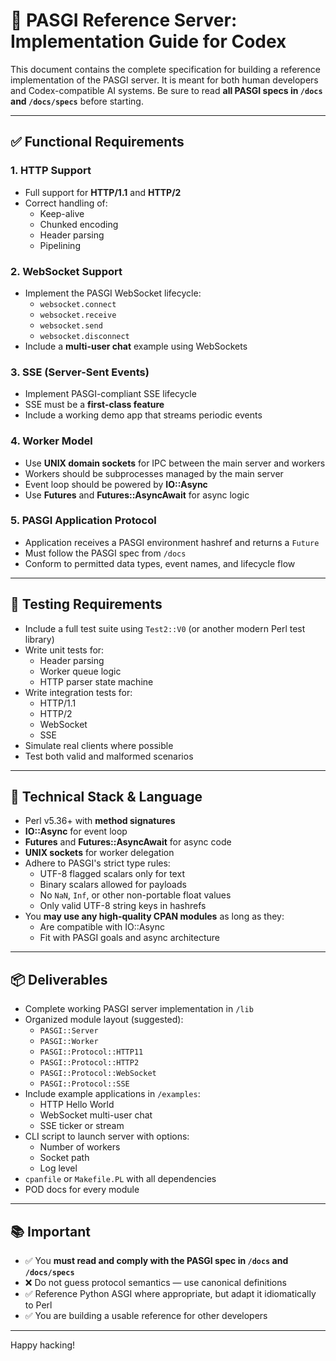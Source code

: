 # 🧠 PASGI Reference Server: Implementation Guide for Codex

This document contains the complete specification for building a reference implementation of the PASGI server. It is meant for both human developers and Codex-compatible AI systems. Be sure to read **all PASGI specs in `/docs` and `/docs/specs`** before starting.

---

## ✅ Functional Requirements

### 1. HTTP Support
- Full support for **HTTP/1.1** and **HTTP/2**
- Correct handling of:
  - Keep-alive
  - Chunked encoding
  - Header parsing
  - Pipelining

### 2. WebSocket Support
- Implement the PASGI WebSocket lifecycle:
  - `websocket.connect`
  - `websocket.receive`
  - `websocket.send`
  - `websocket.disconnect`
- Include a **multi-user chat** example using WebSockets

### 3. SSE (Server-Sent Events)
- Implement PASGI-compliant SSE lifecycle
- SSE must be a **first-class feature**
- Include a working demo app that streams periodic events

### 4. Worker Model
- Use **UNIX domain sockets** for IPC between the main server and workers
- Workers should be subprocesses managed by the main server
- Event loop should be powered by **IO::Async**
- Use **Futures** and **Futures::AsyncAwait** for async logic

### 5. PASGI Application Protocol
- Application receives a PASGI environment hashref and returns a `Future`
- Must follow the PASGI spec from `/docs`
- Conform to permitted data types, event names, and lifecycle flow

---

## 🧪 Testing Requirements

- Include a full test suite using `Test2::V0` (or another modern Perl test library)
- Write unit tests for:
  - Header parsing
  - Worker queue logic
  - HTTP parser state machine
- Write integration tests for:
  - HTTP/1.1
  - HTTP/2
  - WebSocket
  - SSE
- Simulate real clients where possible
- Test both valid and malformed scenarios

---

## 🧰 Technical Stack & Language

- Perl v5.36+ with **method signatures**
- **IO::Async** for event loop
- **Futures** and **Futures::AsyncAwait** for async code
- **UNIX sockets** for worker delegation
- Adhere to PASGI's strict type rules:
  - UTF-8 flagged scalars only for text
  - Binary scalars allowed for payloads
  - No `NaN`, `Inf`, or other non-portable float values
  - Only valid UTF-8 string keys in hashrefs
- You **may use any high-quality CPAN modules** as long as they:
  - Are compatible with IO::Async
  - Fit with PASGI goals and async architecture

---

## 📦 Deliverables

- Complete working PASGI server implementation in `/lib`
- Organized module layout (suggested):
  - `PASGI::Server`
  - `PASGI::Worker`
  - `PASGI::Protocol::HTTP11`
  - `PASGI::Protocol::HTTP2`
  - `PASGI::Protocol::WebSocket`
  - `PASGI::Protocol::SSE`
- Include example applications in `/examples`:
  - HTTP Hello World
  - WebSocket multi-user chat
  - SSE ticker or stream
- CLI script to launch server with options:
  - Number of workers
  - Socket path
  - Log level
- `cpanfile` or `Makefile.PL` with all dependencies
- POD docs for every module

---

## 📚 Important

- ✅ You **must read and comply with the PASGI spec in `/docs` and `/docs/specs`**
- ❌ Do not guess protocol semantics — use canonical definitions
- ✅ Reference Python ASGI where appropriate, but adapt it idiomatically to Perl
- ✅ You are building a usable reference for other developers

---

Happy hacking!


